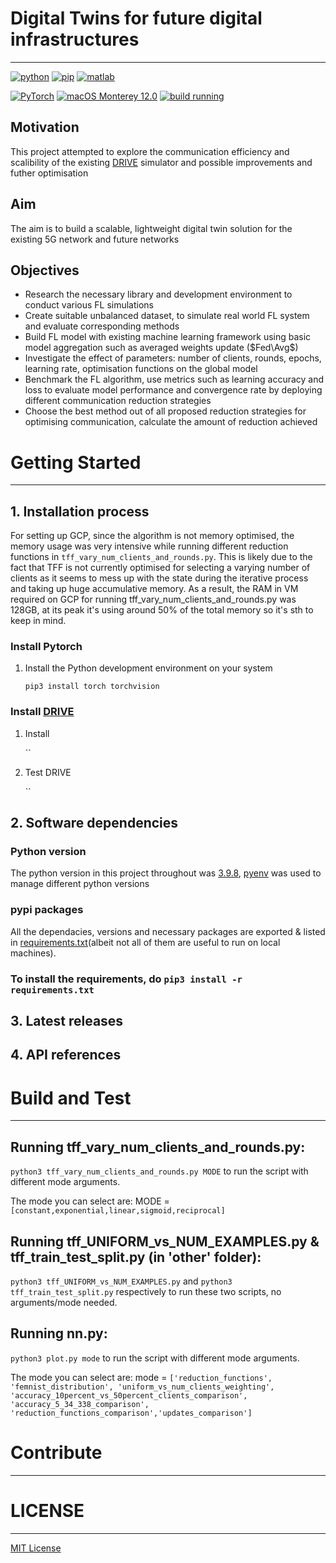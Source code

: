 # Digital Twins for future digital infrastructures
-----------------------------------------------------------------------------------
[![python](https://img.shields.io/badge/python-3.9.8-blue?style=plastic&logo=python)](https://www.python.org/downloads/release/python-398/)
[![pip](https://img.shields.io/badge/pip-v21.2.4-informational?&logo=pypi)](https://pypi.org/project/pip/21.2.4/)
[![matlab](https://img.shields.io/badge/MATLAB-R2021a-informational?&logo=https://raw.githubusercontent.com/luke-who/Digital-Twin-4th-Year/main/icons8-matlab.svg)](https://uk.mathworks.com/downloads/)

[![PyTorch](https://img.shields.io/badge/PyTorch-1.10-orange?logo=PyTorch)](https://github.com/pytorch/pytorch/releases/tag/v1.10.0)
[![macOS Monterey 12.0](https://img.shields.io/badge/macOS%20Monterey-12.0-megenta?&color=E95420&logo=macOS)](https://www.apple.com/uk/macos/monterey/)
[![build running](https://camo.githubusercontent.com/5f0fabd6204876617cdc4ef33c48da33ac049e53a38eae71b239f8450776fe48/68747470733a2f2f706f77657263692e6f73756f736c2e6f72672f6a6f622f7079746f7263682d6d61737465722d6e696768746c792d7079332d6c696e75782d70706336346c652d6770752f62616467652f69636f6e)](https://camo.githubusercontent.com/5f0fabd6204876617cdc4ef33c48da33ac049e53a38eae71b239f8450776fe48/68747470733a2f2f706f77657263692e6f73756f736c2e6f72672f6a6f622f7079746f7263682d6d61737465722d6e696768746c792d7079332d6c696e75782d70706336346c652d6770752f62616467652f69636f6e)

## Motivation 
This project attempted to explore the communication efficiency and scalibility of the existing [DRIVE](https://github.com/ioannismavromatis/DRIVE_Simulator) simulator and possible improvements and futher optimisation 
## Aim
The aim is to build a scalable, lightweight digital twin solution for the existing 5G network and future networks

## Objectives
* Research the necessary library and development environment to conduct various FL simulations
* Create suitable unbalanced dataset, to simulate real world FL system and evaluate corresponding methods
* Build FL model with existing machine learning framework using basic model aggregation such as averaged weights update ($Fed\Avg$)
* Investigate the effect of parameters: number of clients, rounds, epochs, learning rate, optimisation functions on the global model 
* Benchmark the FL algorithm, use metrics such as learning accuracy and loss to evaluate model performance and convergence rate by deploying different communication reduction strategies
* Choose the best method out of all proposed reduction strategies for optimising communication, calculate the amount of reduction achieved

# Getting Started
-----------------------------------------------------------------------------------
<!-- TODO: Guide users through getting your code up and running on their own system. In this section you can talk about: -->
## 1.    Installation process

For setting up GCP, since the algorithm is not memory optimised, the memory usage was very intensive while running different reduction functions in `tff_vary_num_clients_and_rounds.py`.  This is likely due to the fact that TFF is not currently optimised for selecting a varying number of clients as it seems to mess up 
with the state during the iterative process and taking up huge accumulative memory.  As a result, the RAM in VM required on GCP for running tff_vary_num_clients_and_rounds.py was 128GB, at its peak it's using around 50% of the total memory so it's sth to keep in mind. 
### Install Pytorch
1. Install the Python development environment on your system

    `pip3 install torch torchvision`


### Install [DRIVE](https://github.com/ioannismavromatis/DRIVE_Simulator)
1. Install 

    ``

2. Test DRIVE

    ``


## 2.    Software dependencies
### Python version
The python version in this project throughout was [3.9.8](https://www.python.org/downloads/release/python-388/), [pyenv](https://github.com/pyenv/pyenv) was used to manage different python versions
### pypi packages
All the dependacies, versions and necessary packages are exported & listed in [requirements.txt](requirements.txt)(albeit not all of them are useful to run on local machines). 
### To install the requirements, do `pip3 install -r requirements.txt`


## 3.	Latest releases
## 4.	API references

# Build and Test
-----------------------------------------------------------------------------------
<!-- TODO: Describe and show how to build your code and run the tests.  -->
## Running tff_vary_num_clients_and_rounds.py:

`python3 tff_vary_num_clients_and_rounds.py MODE` to run the script with different mode arguments.
<!-- `python3 tff_vary_num_clients_and_rounds.py mode &` to run it in the background -->


The mode you can select are: MODE = `[constant,exponential,linear,sigmoid,reciprocal]`


## Running tff_UNIFORM_vs_NUM_EXAMPLES.py & tff_train_test_split.py (in 'other' folder):

`python3 tff_UNIFORM_vs_NUM_EXAMPLES.py` and `python3 tff_train_test_split.py` respectively to run these two scripts, no arguments/mode needed.
<!-- `python3 tff_vary_num_clients_and_rounds.py mode &` to run it in the background -->


## Running nn.py:

`python3 plot.py mode` to run the script with different mode arguments.
<!-- `python3 tff_vary_num_clients_and_rounds.py mode &` to run it in the background -->


The mode you can select are: mode = `['reduction_functions', 'femnist_distribution', 'uniform_vs_num_clients_weighting', 'accuracy_10percent_vs_50percent_clients_comparison', 'accuracy_5_34_338_comparison', 'reduction_functions_comparison','updates_comparison']`
# Contribute
-----------------------------------------------------------------------------------
<!-- TODO: Explain how other users and developers can contribute to make your code better.  -->

<!-- If you want to learn more about creating good readme files then refer the following [guidelines](https://docs.microsoft.com/en-us/azure/devops/repos/git/create-a-readme?view=azure-devops). You can also seek inspiration from the below readme files:
- [ASP.NET Core](https://github.com/aspnet/Home)
- [Visual Studio Code](https://github.com/Microsoft/vscode)
- [Chakra Core](https://github.com/Microsoft/ChakraCore) -->

# LICENSE
-----------------------------------------------------------------------------------
[MIT License](LICENSE)
